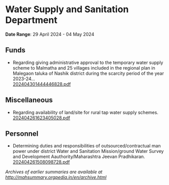 # Water Supply and Sanitation Department

**Date Range**: 29 April 2024 - 04 May 2024


## Funds
- Regarding giving administrative approval to the temporary water supply scheme to Malmatha and 25 villages included in the regional plan in Malegaon taluka of Nashik district during the scarcity period of the year 2023-24...\
  [202404301444446828.pdf](https://gr.maharashtra.gov.in/Site/Upload/Government%20Resolutions/English/202404301444446828...pdf)

## Miscellaneous
- Regarding availability of land/site for rural tap water supply schemes.\
  [202404261623405028.pdf](https://gr.maharashtra.gov.in/Site/Upload/Government%20Resolutions/English/202404261623405028.pdf)

## Personnel
- Determining duties and responsibilities of outsourced/contractual man power under district Water and Sanitation Mission/ground Water Survey and Development Aauthority/Maharashtra Jeevan Pradhikaran.\
  [202404261508098728.pdf](https://gr.maharashtra.gov.in/Site/Upload/Government%20Resolutions/English/202404261508098728.pdf)


*Archives of earlier summaries are available at http://mahsummary.orgpedia.in/en/archive.html*